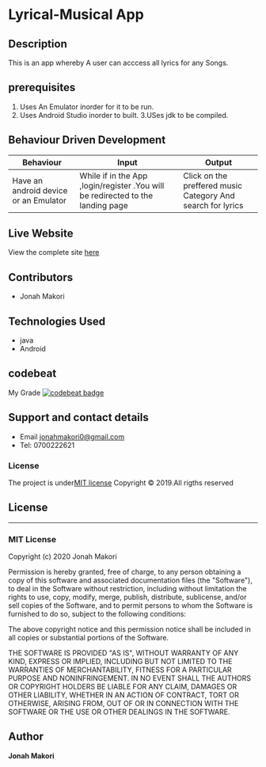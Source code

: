 # Lyrical-Musical App

## Description
This is an app whereby A user can acccess all lyrics for any Songs.

## prerequisites

1. Uses An Emulator inorder for it to be run.
2. Uses Android Studio inorder to built.
3.USes jdk to be compiled.



## Behaviour Driven Development

| Behaviour | Input | Output |
| --------- | ------| ------ |
|Have an android device or an Emulator|While if in the App ,login/register .You will be redirected to the landing page|Click on the preffered music Category And search for lyrics|



## Live Website
View the complete site [here](https://github.com/jonahmakori/Java-Android_Continous-IP)

## Contributors
 - Jonah Makori


## Technologies Used
- java
- Android


## codebeat

My Grade
[![codebeat badge](https://codebeat.co/badges/c9151910-4b40-428b-8956-c82b87ae2a34)](https://codebeat.co/projects/github-com-jonahmakori-java-android_continous-ip-feature-dev)
## Support and contact details

 - Email jonahmakori0@gmail.com
 - Tel: 0700222621

### License

The project is under[MIT license](/blob/master/LICENSE)
Copyright &copy; 2019.All rigths reserved



## License
---------
### MIT License

Copyright (c) 2020 Jonah Makori

Permission is hereby granted, free of charge, to any person obtaining a copy
of this software and associated documentation files (the "Software"), to deal
in the Software without restriction, including without limitation the rights
to use, copy, modify, merge, publish, distribute, sublicense, and/or sell
copies of the Software, and to permit persons to whom the Software is
furnished to do so, subject to the following conditions:

The above copyright notice and this permission notice shall be included in all
copies or substantial portions of the Software.

THE SOFTWARE IS PROVIDED "AS IS", WITHOUT WARRANTY OF ANY KIND, EXPRESS OR
IMPLIED, INCLUDING BUT NOT LIMITED TO THE WARRANTIES OF MERCHANTABILITY,
FITNESS FOR A PARTICULAR PURPOSE AND NONINFRINGEMENT. IN NO EVENT SHALL THE
AUTHORS OR COPYRIGHT HOLDERS BE LIABLE FOR ANY CLAIM, DAMAGES OR OTHER
LIABILITY, WHETHER IN AN ACTION OF CONTRACT, TORT OR OTHERWISE, ARISING FROM,
OUT OF OR IN CONNECTION WITH THE SOFTWARE OR THE USE OR OTHER DEALINGS IN THE
SOFTWARE.


## Author

**Jonah Makori**
